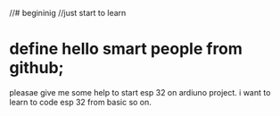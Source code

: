 //# begininig
//just start to learn
# define hello smart people from github;
pleasae give me some help to start esp 32 on ardiuno project.
 i want to learn to code esp 32 from basic so on.
